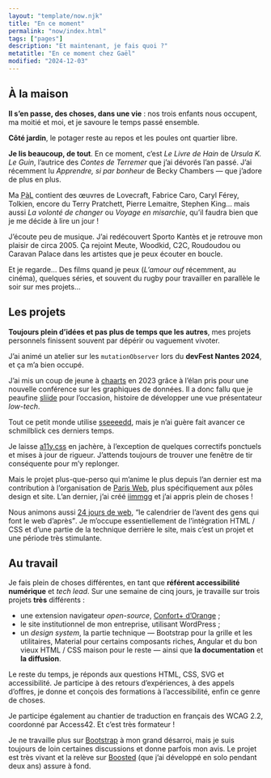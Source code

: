 ```yaml
---
layout: "template/now.njk"
title: "En ce moment"
permalink: "now/index.html"
tags: ["pages"]
description: "Et maintenant, je fais quoi ?"
metatitle: "En ce moment chez Gaël"
modified: "2024-12-03"
---
```



## À la maison

**Il s’en passe, des choses, dans une vie**&nbsp;: nos trois enfants nous occupent, ma moitié et moi, et je savoure le temps passé ensemble.

**Côté jardin**, le potager reste au repos et les poules ont quartier libre.

**Je lis beaucoup, de tout**. En ce moment, c’est <cite>Le Livre de Hain</cite> de <em>Ursula K. Le Guin</em>, l’autrice des <cite>Contes de Terremer</cite> que j’ai dévorés l’an passé. J’ai récemment lu <cite>Apprendre, si par bonheur</cite> de Becky Chambers —&nbsp;que j’adore de plus en plus.

Ma <abbr title="Pile à lire" aria-label="Pile à lire">PàL</abbr> contient des œuvres de Lovecraft, Fabrice Caro, Caryl Férey, Tolkien, encore du Terry Pratchett, Pierre Lemaitre, Stephen King… mais aussi <cite>La volonté de changer</cite> ou <cite>Voyage en misarchie</cite>, qu’il faudra bien que je me décide à lire un jour&nbsp;!

J’écoute peu de musique. J’ai redécouvert Sporto Kantès et je retrouve mon plaisir de circa 2005. Ça rejoint Meute, Woodkid, C2C, Roudoudou ou Caravan Palace dans les artistes que je peux écouter en boucle.

Et je regarde… Des films quand je peux (<cite>L’amour ouf</cite> récemment, au cinéma), quelques séries, et souvent du rugby pour travailler en parallèle le soir sur mes projets…


## Les projets

**Toujours plein d’idées et pas plus de temps que les autres**, mes projets personnels finissent souvent par dépérir ou vaguement vivoter.

J’ai animé un atelier sur les `mutationObserver` lors du <strong>devFest Nantes 2024</strong>, et ça m’a bien occupé.

J’ai mis un coup de jeune à [chaarts](https://ffoodd.github.io/chaarts/) en 2023 grâce à l’élan pris pour une nouvelle conférence sur les graphiques de données. Il a donc fallu que je peaufine [sliide](https://github.com/ffoodd/sliide/) pour l’occasion, histoire de développer une vue présentateur <i lang="en">low-tech</i>.

Tout ce petit monde utilise [sseeeedd](https://ffoodd.github.io/sseeeedd/), mais je n’ai guère fait avancer ce schmilblick ces derniers temps.

Je laisse [a11y.css](https://ffoodd.github.io/chaarts/) en jachère, à l’exception de quelques correctifs ponctuels et mises à jour de rigueur. J’attends toujours de trouver une fenêtre de tir conséquente pour m’y replonger.

Mais le projet plus-que-perso qui m’anime le plus depuis l’an dernier est ma contribution à l’organisation de [Paris Web](https://www.paris-web.fr), plus spécifiquement aux pôles design et site. L’an dernier, j’ai créé [iimmgg](https://github.com/ffoodd/iimmgg/) et j’ai appris plein de choses&nbsp;! 

Nous animons aussi [24 jours de web](https://www.24joursdeweb.fr/), <q>le calendrier de l’avent des gens qui font le web d’après</q>. Je m’occupe essentiellement de l’intégration HTML / CSS et d’une partie de la technique derrière le site, mais c’est un projet et une période très stimulante.


## Au travail

Je fais plein de choses différentes, en tant que <strong>référent accessibilité numérique</strong> et <i lang="en">tech lead</i>. Sur une semaine de cinq jours, je travaille sur trois projets **très** différents&nbsp;:

* une extension navigateur <i lang="en">open-source</i>, [Confort+ d’Orange](https://github.com/Orange-OpenSource/Orange-Confort-plus/)&nbsp;;
* le site institutionnel de mon entreprise, utilisant WordPress&nbsp;;
* un <i lang="en">design system</i>, la partie technique —&nbsp;Bootstrap pour la grille et les utilitaires, Material pour certains composants riches, Angular et du bon vieux HTML / CSS maison pour le reste&nbsp;— ainsi que **la documentation** et **la diffusion**.

Le reste du temps, je réponds aux questions HTML, CSS, SVG et accessibilité. Je participe à des retours d’expériences, à des appels d’offres, je donne et conçois des formations à l’accessibilité, enfin ce genre de choses.

Je participe également au chantier de traduction en français des WCAG 2.2, coordonné par Access42. Et c’est très formateur&nbsp;!

Je ne travaille plus sur [Bootstrap](https://getbootstrap.com) à mon grand désarroi, mais je suis toujours de loin certaines discussions et donne parfois mon avis. Le projet est très vivant et la relève sur [Boosted](https://boosted.orange.com) (que j’ai développé en solo pendant deux ans) assure à fond.

